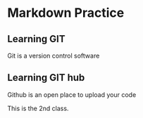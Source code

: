 # Markdown Practice

## Learning GIT

Git is a version control software

## Learning GIT hub

Github is an open place to upload your code

This is the 2nd class.